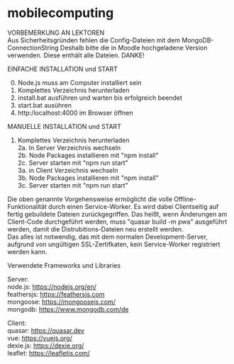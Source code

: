 # mobilecomputing

VORBEMERKUNG AN LEKTOREN  
Aus Sicherheitsgründen fehlen die Config-Dateien mit dem MongoDB-ConnectionString
Deshalb bitte die in Moodle hochgeladene Version verwenden. Diese enthält alle Dateien.
DANKE!  

EINFACHE INSTALLATION und START  

0. Node.js muss am Computer installiert sein  
1. Komplettes Verzeichnis herunterladen  
2. install.bat ausführen und warten bis erfolgreich beendet  
3. start.bat ausühren  
4. http:/localhost:4000 im Browser öffnen  

MANUELLE INSTALLATION und START  

1. Komplettes Verzeichnis herunterladen  
2a. In Server Verzeichnis wechseln  
2b. Node Packages installieren mit "npm install"  
2c. Server starten mit "npm run start"  
3a. in Client Verzeichnis wechseln  
3b. Node Packages installieren mit "npm install"  
3c. Server starten mit "npm run start"  

Die oben genannte Vorgehensweise ermöglicht die volle Offline-Funktionalität
durch einen Service-Worker. Es wird dabei Clientseitig auf fertig gebuildete
Dateien zurückgegriffen.  Das heißt, wenn Änderungen am Client-Code durchgeführt werden,
muss "quasar build -m pwa" ausgeführt werden, damit die Distrubitions-Dateien
neu erstellt werden.  
Das alles ist notwendig, das mit dem normalen Development-Server, aufgrund
von ungültigen SSL-Zertifkaten, kein Service-Worker registriert werden kann.

Verwendete Frameworks und Libraries  

Server:  
node.js: https://nodejs.org/en/  
feathersjs: https://feathersjs.com  
mongoose: https://mongoosejs.com/  
mongodb: https://www.mongodb.com/de  

Client:  
quasar: https://quasar.dev  
vue: https://vuejs.org/  
dexie.js: https://dexie.org/  
leaflet: https://leafletjs.com/  
